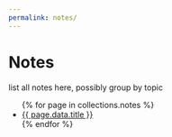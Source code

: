 ```yaml
---
permalink: notes/
---
```

# Notes

list all notes here, possibly group by topic

<ul>
  {% for page in collections.notes %}
      <li>
        <a href="{{ page.url }}">{{ page.data.title }}</a>
      </li>
  {% endfor %}
</ul>